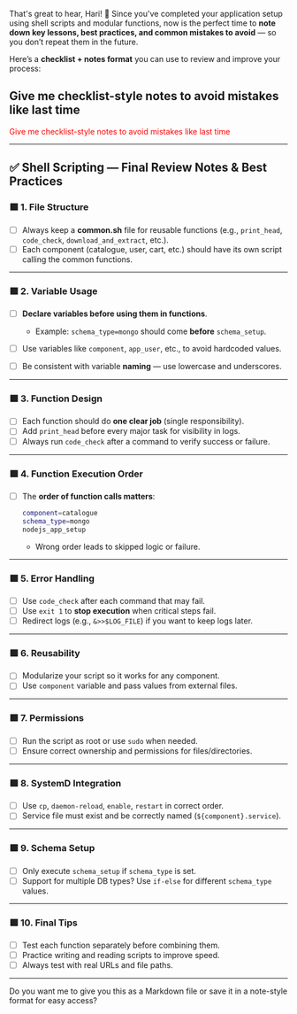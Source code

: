That's great to hear, Hari! 🎉 Since you've completed your application setup using shell scripts and modular functions, now is the perfect time to **note down key lessons, best practices, and common mistakes to avoid** — so you don’t repeat them in the future.

Here’s a **checklist + notes format** you can use to review and improve your process:
## **Give me checklist-style notes to avoid mistakes like last time**
<span style="color:red">Give me checklist-style notes to avoid mistakes like last time</span>

---

## ✅ **Shell Scripting — Final Review Notes & Best Practices**

### 🟩 **1. File Structure**

* [ ] Always keep a **common.sh** file for reusable functions (e.g., `print_head`, `code_check`, `download_and_extract`, etc.).
* [ ] Each component (catalogue, user, cart, etc.) should have its own script calling the common functions.

---

### 🟩 **2. Variable Usage**

* [ ] **Declare variables before using them in functions**.

    * Example: `schema_type=mongo` should come **before** `schema_setup`.
* [ ] Use variables like `component`, `app_user`, etc., to avoid hardcoded values.
* [ ] Be consistent with variable **naming** — use lowercase and underscores.

---

### 🟩 **3. Function Design**

* [ ] Each function should do **one clear job** (single responsibility).
* [ ] Add `print_head` before every major task for visibility in logs.
* [ ] Always run `code_check` after a command to verify success or failure.

---

### 🟩 **4. Function Execution Order**

* [ ] The **order of function calls matters**:

  ```bash
  component=catalogue
  schema_type=mongo
  nodejs_app_setup
  ```

    * Wrong order leads to skipped logic or failure.

---

### 🟩 **5. Error Handling**

* [ ] Use `code_check` after each command that may fail.
* [ ] Use `exit 1` to **stop execution** when critical steps fail.
* [ ] Redirect logs (e.g., `&>>$LOG_FILE`) if you want to keep logs later.

---

### 🟩 **6. Reusability**

* [ ] Modularize your script so it works for any component.
* [ ] Use `component` variable and pass values from external files.

---

### 🟩 **7. Permissions**

* [ ] Run the script as root or use `sudo` when needed.
* [ ] Ensure correct ownership and permissions for files/directories.

---

### 🟩 **8. SystemD Integration**

* [ ] Use `cp`, `daemon-reload`, `enable`, `restart` in correct order.
* [ ] Service file must exist and be correctly named (`${component}.service`).

---

### 🟩 **9. Schema Setup**

* [ ] Only execute `schema_setup` if `schema_type` is set.
* [ ] Support for multiple DB types? Use `if-else` for different `schema_type` values.

---

### 🟩 **10. Final Tips**

* [ ] Test each function separately before combining them.
* [ ] Practice writing and reading scripts to improve speed.
* [ ] Always test with real URLs and file paths.

---

Do you want me to give you this as a Markdown file or save it in a note-style format for easy access?
